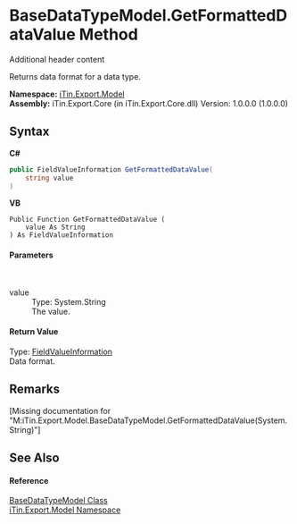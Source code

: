 # BaseDataTypeModel.GetFormattedDataValue Method 
Additional header content 

Returns data format for a data type.

**Namespace:**&nbsp;<a href="N_iTin_Export_Model">iTin.Export.Model</a><br />**Assembly:**&nbsp;iTin.Export.Core (in iTin.Export.Core.dll) Version: 1.0.0.0 (1.0.0.0)

## Syntax

**C#**<br />
``` C#
public FieldValueInformation GetFormattedDataValue(
	string value
)
```

**VB**<br />
``` VB
Public Function GetFormattedDataValue ( 
	value As String
) As FieldValueInformation
```


#### Parameters
&nbsp;<dl><dt>value</dt><dd>Type: System.String<br />The value.</dd></dl>

#### Return Value
Type: <a href="T_iTin_Export_ComponentModel_FieldValueInformation">FieldValueInformation</a><br />Data format.

## Remarks
\[Missing <remarks> documentation for "M:iTin.Export.Model.BaseDataTypeModel.GetFormattedDataValue(System.String)"\]

## See Also


#### Reference
<a href="T_iTin_Export_Model_BaseDataTypeModel">BaseDataTypeModel Class</a><br /><a href="N_iTin_Export_Model">iTin.Export.Model Namespace</a><br />